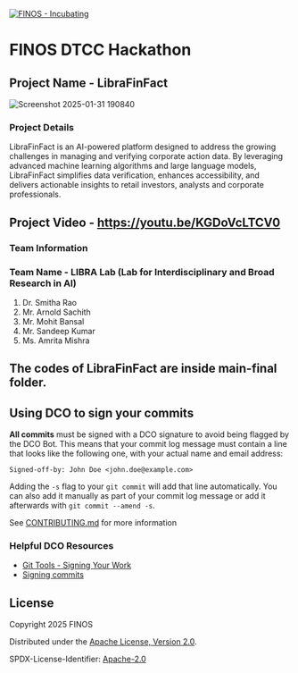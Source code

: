 [![FINOS - Incubating](https://cdn.jsdelivr.net/gh/finos/contrib-toolbox@master/images/badge-incubating.svg)](https://finosfoundation.atlassian.net/wiki/display/FINOS/Incubating)

# FINOS DTCC Hackathon 


## Project Name - LibraFinFact

![Screenshot 2025-01-31 190840](https://github.com/user-attachments/assets/5ebfe67d-5684-45e5-9c3f-1791e530bb86)

### Project Details
LibraFinFact is an AI-powered platform designed to address the growing challenges in managing and verifying corporate action data. By leveraging advanced machine learning algorithms and large language models, LibraFinFact simplifies data verification, enhances accessibility, and delivers actionable insights to retail investors, analysts and corporate professionals.

## Project Video - https://youtu.be/KGDoVcLTCV0

### Team Information
### Team Name - LIBRA Lab (Lab for Interdisciplinary and Broad Research in AI)
1. Dr. Smitha Rao 
2. Mr. Arnold Sachith 
3. Mr. Mohit Bansal 
4. Mr. Sandeep Kumar 
5. Ms. Amrita Mishra

## The codes of LibraFinFact are inside main-final folder.

## Using DCO to sign your commits

**All commits** must be signed with a DCO signature to avoid being flagged by the DCO Bot. This means that your commit log message must contain a line that looks like the following one, with your actual name and email address:

```
Signed-off-by: John Doe <john.doe@example.com>
```

Adding the `-s` flag to your `git commit` will add that line automatically. You can also add it manually as part of your commit log message or add it afterwards with `git commit --amend -s`.

See [CONTRIBUTING.md](./.github/CONTRIBUTING.md) for more information

### Helpful DCO Resources
- [Git Tools - Signing Your Work](https://git-scm.com/book/en/v2/Git-Tools-Signing-Your-Work)
- [Signing commits
](https://docs.github.com/en/github/authenticating-to-github/signing-commits)


## License

Copyright 2025 FINOS

Distributed under the [Apache License, Version 2.0](http://www.apache.org/licenses/LICENSE-2.0).

SPDX-License-Identifier: [Apache-2.0](https://spdx.org/licenses/Apache-2.0)








